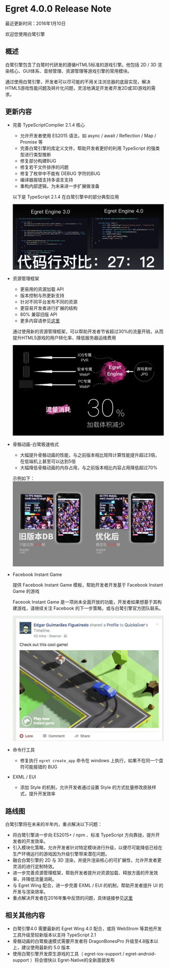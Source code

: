 Egret 4.0.0 Release Note
===============================


最近更新时间：2016年1月10日


欢迎您使用白鹭引擎

## 概述

白鹭引擎包含了白鹭时代研发的遵循HTML5标准的游戏引擎。他包括 2D / 3D 渲染核心、GUI体系、音频管理、资源管理等游戏引擎的常用模块。

通过使用白鹭引擎，开发者可以尽可能的不用关注浏览器的底层实现，解决HTML5游戏性能问题及碎片化问题，灵活地满足开发者开发2D或3D游戏的需求。

## 更新内容

* 完善 TypeScriptCompiler 2.1.4 核心
    * 允许开发者使用 ES2015 语法，如 async / await / Reflection / Map / Promise 等
    * 完善白鹭引擎的库定义文件，帮助开发者更好的利用 TypeScript 的强类型进行类型推断
    * 修复部分构建BUG
    * 修复若干文件排序的问题
    * 修复了枚举中不能有 DEBUG 字符的BUG
    * 编译器报错支持多语言支持
    * 重构内部逻辑，为未来进一步扩展做准备
    
    以下是 TypeScript 2.1.4 在白鹭引擎中的部分典型应用
    
    ![TypeScript 2.1.4 特性概述](images/typescript.jpg)

* 资源管理框架
    * 更易用的资源加载 API
    * 版本控制与热更新支持
    * 针对不同平台发布不同的资源
    * 更容易开发者进行扩展的结构
    * 80% 兼容旧版 API
    * 更多内容请参见[这里](https://github.com/egret-labs/resourcemanager)

    通过使用新的资源管理框架，可以帮助开发者节省超过30%的流量开销，从而提升HTML5游戏的用户转化率、降低服务器运维费用
    
    ![资源管理框架](images/res.jpg)

* 骨骼动画-白鹭极速格式
    * 大幅提升骨骼动画的性能，与之前版本相比矩阵计算性能提升超过3倍，在低端机上甚至可以达到5倍
    * 大幅降低骨骼动画的内存占用，与之前版本相比内容占用降低超过70%

    示例如下：
    ![白鹭极速格式](images/dragonbones.jpg)

* Facebook Instant Game
    
    提供 Facebook Instant Game 模板，帮助开发者开发基于 Facebook Instant Game 的游戏 
    
    Faceook Instant Game 是一项尚未全面开放的功能，开发者如果想基于其构建游戏，请继续关注 Facebook 的下一步策略，或与白鹭引擎官方团队联系。

    ![Instant Game](images/facebook-instant.jpg)

* 命令行工具
    * 修复执行 ``` egret create_app ``` 命令在 windows 上执行，如果不在同一个盘符可能报错的 BUG

* EXML / EUI
    * 添加 Style 的机制，允许开发者通过设置 Style 的方式批量修改皮肤样式，提升开发效率

## 路线图

白鹭引擎将在未来的半年内，重点解决以下问题：

* 将白鹭引擎进一步向 ES2015+ / npm 、标准 TypeScript 方向靠拢，提升开发者的开发效率。
* 引入模块化策略，允许开发者针对特定模块进行升级，以便尽可能降低已经在生产环境运行的游戏因为升级引擎带来潜在问题。
* 融合白鹭引擎的 2D 与 3D 渲染，并提升渲染核心的可扩展性，允许开发者更灵活的进行定制特效。
* 进一步完善资源管理框架，帮助开发者提升对资源加载、释放方面的开发效率，并降低流量消耗。
* 与 Egret Wing 配合，进一步完善 EXML / EUI 的机制，帮助开发者提升 UI 的开发与渲染效率。
* 重点解决开发者在2016年集中反馈的问题，具体链接参见[这里](http://bbs.egret.com/thread-25005-1-1.html)

## 相关其他内容
* 白鹭引擎4.0 需要最新的 Egret Wing 4.0 配合，或将 WebStrom 等其他开发工具升级至较新版本以支持 TypeScript 2.1
* 骨骼动画的白鹭极速模式需要开发者将 DragonBonesPro 升级至4.8版本以上，建议使用最新的 5.0 版本
* 使用白鹭引擎开发原生游戏的工具（ egret-ios-support / egret-android-support ）将会很快以 Egret-Native的全新面貌发布